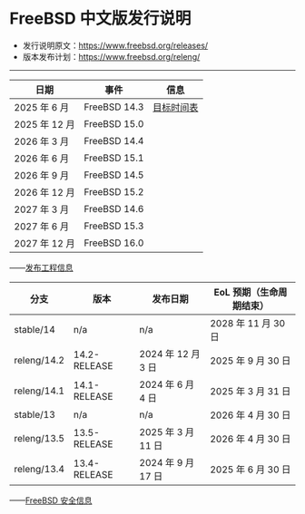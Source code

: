 # FreeBSD 中文版发行说明

- 发行说明原文：<https://www.freebsd.org/releases/>
- 版本发布计划：<https://www.freebsd.org/releng/>

---

| 日期           | 事件        | 信息 |
| ---------------- | -------------- | ------------- |
| 2025 年 6 月      | FreeBSD 14.3 | [目标时间表](https://www.freebsd.org/releases/14.3R/schedule/) |
| 2025 年 12 月  | FreeBSD 15.0 |             |
| 2026 年 3 月     | FreeBSD 14.4 |             |
| 2026 年 6 月      | FreeBSD 15.1 |             |
| 2026 年 9 月 | FreeBSD 14.5 |             |
| 2026 年 12 月  | FreeBSD 15.2 |             |
| 2027 年 3 月     | FreeBSD 14.6 |             |
| 2027 年 6 月      | FreeBSD 15.3 |             |
| 2027 年 12 月  | FreeBSD 16.0 |             |

——[发布工程信息](https://www.freebsd.org/releng/)


| 分支          | 版本        | 发布日期             |  EoL 预期（生命周期结束） |
| ------------- | ---------- | -------------------- | -------------------- |
| stable/14   | n/a        | n/a                | 2028 年 11 月 30 日  |
| releng/14.2 | 14.2-RELEASE | 2024 年 12 月 3 日   | 2025 年 9 月 30 日  |
| releng/14.1 | 14.1-RELEASE | 2024 年 6 月 4 日    | 2025 年 3 月 31 日  |
| stable/13   | n/a        | n/a                | 2026 年 4 月 30 日  |
| releng/13.5 | 13.5-RELEASE | 2025 年 3 月 11 日   | 2026 年 4 月 30 日  |
| releng/13.4 | 13.4-RELEASE | 2024 年 9 月 17 日   | 2025 年 6 月 30 日  |

——[FreeBSD 安全信息](https://www.freebsd.org/security/#sup)

